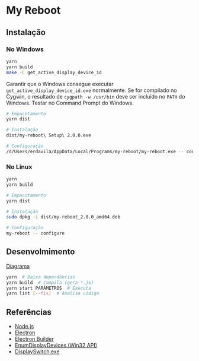 # My Reboot

## Instalação
### No Windows
```bash
yarn
yarn build
make -C get_active_display_device_id
```
Garantir que o Windows consegue executar `get_active_display_device_id.exe` normalmente. Se for compilado no Cygwin, o resultado de `cygpath -w /usr/bin` deve ser incluído no `PATH` do Windows. Testar no Command Prompt do Windows.

```bash
# Empacotamento
yarn dist

# Instalação
dist/my-reboot\ Setup\ 2.0.0.exe

# Configuração
/d/Users/erdavila/AppData/Local/Programs/my-reboot/my-reboot.exe -- configure
```

### No Linux
```bash
yarn
yarn build

# Empacotamento
yarn dist

# Instalação
sudo dpkg -i dist/my-reboot_2.0.0_amd64.deb

# Configuração
my-reboot -- configure
```

## Desenvolmimento
[Diagrama](https://docs.google.com/drawings/d/1_oHqDAIFwJa26Q6RdgqlxOEqs1K9uVLITYUuf2e6iwE/edit?usp=sharing)

```bash
yarn  # Baixa dependências
yarn build  # Compila (gera *.js)
yarn start PARÂMETROS  # Executa
yarn lint [--fix]  # Analisa código
```

## Referências
* [Node.js](https://nodejs.org/dist/latest-v16.x/docs/api/)
* [Electron](https://www.electronjs.org/docs/)
* [Electron Builder](https://www.electron.build/)
* [EnumDisplayDevices (Win32 API)](https://docs.microsoft.com/en-us/windows/win32/api/winuser/nf-winuser-enumdisplaydevicesa)
* [DisplaySwitch.exe](https://ss64.com/nt/displayswitch.html)
